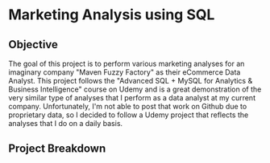 # Marketing Analysis using SQL

## Objective

The goal of this project is to perform various marketing analyses for an imaginary company "Maven Fuzzy Factory" as their eCommerce Data Analyst. This project follows the "Advanced SQL + MySQL for Analytics & Business Intelligence" course on Udemy and is a great demonstration of the very similar type of analyses that I perform as a data analyst at my current company. Unfortunately, I'm not able to post that work on Github due to proprietary data, so I decided to follow a Udemy project that reflects the analyses that I do on a daily basis. 

## Project Breakdown
